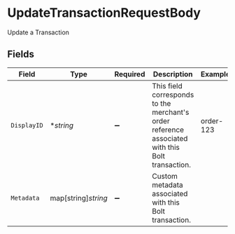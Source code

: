 # UpdateTransactionRequestBody

Update a Transaction


## Fields

| Field                                                                                           | Type                                                                                            | Required                                                                                        | Description                                                                                     | Example                                                                                         |
| ----------------------------------------------------------------------------------------------- | ----------------------------------------------------------------------------------------------- | ----------------------------------------------------------------------------------------------- | ----------------------------------------------------------------------------------------------- | ----------------------------------------------------------------------------------------------- |
| `DisplayID`                                                                                     | **string*                                                                                       | :heavy_minus_sign:                                                                              | This field corresponds to the merchant's order reference associated with this Bolt transaction. | order-123                                                                                       |
| `Metadata`                                                                                      | map[string]*string*                                                                             | :heavy_minus_sign:                                                                              | Custom metadata associated with this Bolt transaction.                                          |                                                                                                 |